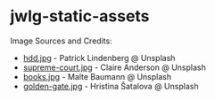 # jwlg-static-assets

Image Sources and Credits:
<!-- index -->
* [hdd.jpg](https://unsplash.com/photos/1iVKwElWrPA) - Patrick Lindenberg @ Unsplash
* [supreme-court.jpg](https://unsplash.com/photos/Vq__yk6faOI) - Claire Anderson @ Unsplash
* [books.jpg](https://unsplash.com/photos/J8oBbwIH2Xk) - Malte Baumann @ Unsplash
* [golden-gate.jpg](https://unsplash.com/photos/WLXj83igqeY) - Hristina Šatalova @ Unsplash